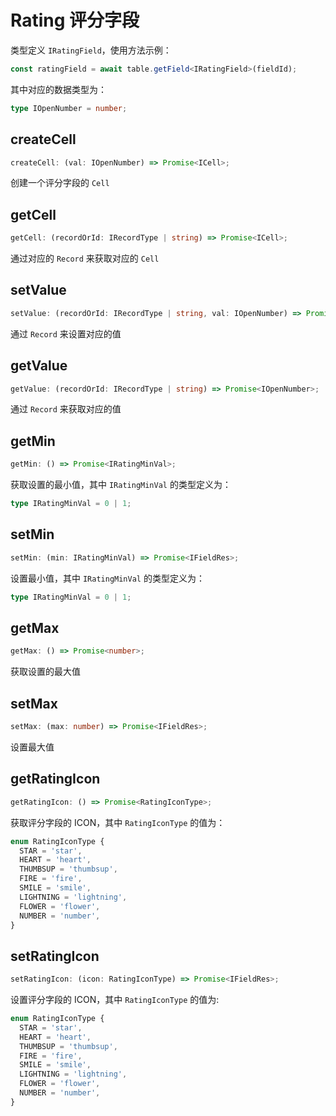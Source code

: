 # Rating 评分字段
类型定义 `IRatingField`，使用方法示例：
```typescript
const ratingField = await table.getField<IRatingField>(fieldId);
```
其中对应的数据类型为：
```typescript
type IOpenNumber = number;
```

## createCell
```typescript
createCell: (val: IOpenNumber) => Promise<ICell>;
```
创建一个评分字段的 `Cell`

## getCell
```typescript
getCell: (recordOrId: IRecordType | string) => Promise<ICell>;
```
通过对应的 `Record` 来获取对应的 `Cell`

## setValue
```typescript
setValue: (recordOrId: IRecordType | string, val: IOpenNumber) => Promise<boolean>;
```
通过 `Record` 来设置对应的值

## getValue
```typescript
getValue: (recordOrId: IRecordType | string) => Promise<IOpenNumber>;
```
通过 `Record` 来获取对应的值

## getMin
```typescript
getMin: () => Promise<IRatingMinVal>;
```
获取设置的最小值，其中 `IRatingMinVal` 的类型定义为：
```typescript
type IRatingMinVal = 0 | 1;
```

## setMin
```typescript
setMin: (min: IRatingMinVal) => Promise<IFieldRes>;
```
设置最小值，其中 `IRatingMinVal` 的类型定义为：
```typescript
type IRatingMinVal = 0 | 1;
```

## getMax
```typescript
getMax: () => Promise<number>;
```
获取设置的最大值

## setMax
```typescript
setMax: (max: number) => Promise<IFieldRes>;
```
设置最大值

## getRatingIcon
```typescript
getRatingIcon: () => Promise<RatingIconType>;
```
获取评分字段的 ICON，其中 `RatingIconType` 的值为：
```typescript
enum RatingIconType {
  STAR = 'star',
  HEART = 'heart',
  THUMBSUP = 'thumbsup',
  FIRE = 'fire',
  SMILE = 'smile',
  LIGHTNING = 'lightning',
  FLOWER = 'flower',
  NUMBER = 'number',
}
```

## setRatingIcon
```typescript
setRatingIcon: (icon: RatingIconType) => Promise<IFieldRes>;
```
设置评分字段的 ICON，其中 `RatingIconType` 的值为:
```typescript
enum RatingIconType {
  STAR = 'star',
  HEART = 'heart',
  THUMBSUP = 'thumbsup',
  FIRE = 'fire',
  SMILE = 'smile',
  LIGHTNING = 'lightning',
  FLOWER = 'flower',
  NUMBER = 'number',
}
```
